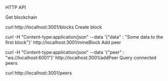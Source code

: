 HTTP API

Get blockchain

curl http://localhost:3001/blocks
Create block

curl -H "Content-type:application/json" --data '{"data" : "Some data to the first block"}' http://localhost:3001/mineBlock
Add peer

curl -H "Content-type:application/json" --data '{"peer" : "ws://localhost:6001"}' http://localhost:3001/addPeer
Query connected peers

curl http://localhost:3001/peers